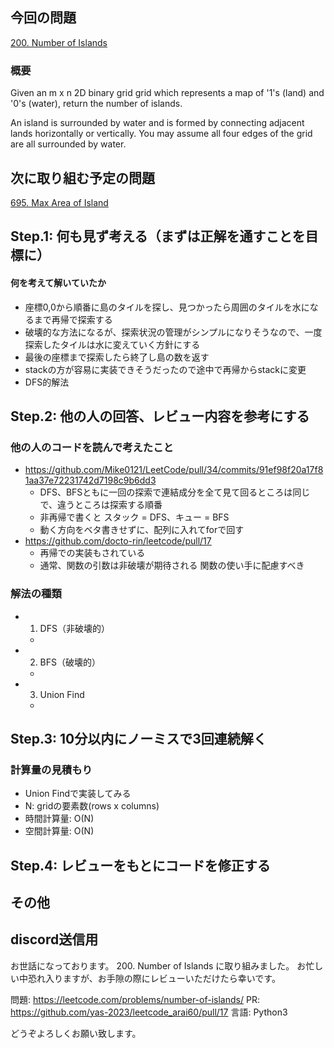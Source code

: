 ## 今回の問題
[200. Number of Islands](https://leetcode.com/problems/number-of-islands)

### 概要
Given an m x n 2D binary grid grid which represents a map of '1's (land) and '0's (water), return the number of islands.

An island is surrounded by water and is formed by connecting adjacent lands horizontally or vertically. You may assume all four edges of the grid are all surrounded by water.

## 次に取り組む予定の問題
[695. Max Area of Island](https://leetcode.com/problems/max-area-of-island)

## Step.1: 何も見ず考える（まずは正解を通すことを目標に）

#### 何を考えて解いていたか
- 座標0,0から順番に島のタイルを探し、見つかったら周囲のタイルを水になるまで再帰で探索する 
- 破壊的な方法になるが、探索状況の管理がシンプルになりそうなので、一度探索したタイルは水に変えていく方針にする
- 最後の座標まで探索したら終了し島の数を返す
- stackの方が容易に実装できそうだったので途中で再帰からstackに変更
- DFS的解法

## Step.2: 他の人の回答、レビュー内容を参考にする
### 他の人のコードを読んで考えたこと
- https://github.com/Mike0121/LeetCode/pull/34/commits/91ef98f20a17f81aa37e72231742d7198c9b6dd3
    - DFS、BFSともに一回の探索で連結成分を全て見て回るところは同じで、違うところは探索する順番
    - 非再帰で書くと スタック = DFS、キュー = BFS 
    - 動く方向をベタ書きせずに、配列に入れてforで回す
- https://github.com/docto-rin/leetcode/pull/17
    - 再帰での実装もされている 
    - 通常、関数の引数は非破壊が期待される 関数の使い手に配慮すべき

### 解法の種類
- 1. DFS（非破壊的）
    - 
- 2. BFS（破壊的）
    - 
- 3. Union Find
    - 

## Step.3: 10分以内にノーミスで3回連続解く

### 計算量の見積もり
- Union Findで実装してみる
- N: gridの要素数(rows x columns)
- 時間計算量: O(N)
- 空間計算量: O(N)


## Step.4: レビューをもとにコードを修正する

## その他

## discord送信用
お世話になっております。
200. Number of Islands に取り組みました。
お忙しい中恐れ入りますが、お手隙の際にレビューいただけたら幸いです。

問題: https://leetcode.com/problems/number-of-islands/
PR: https://github.com/yas-2023/leetcode_arai60/pull/17
言語: Python3

どうぞよろしくお願い致します。
